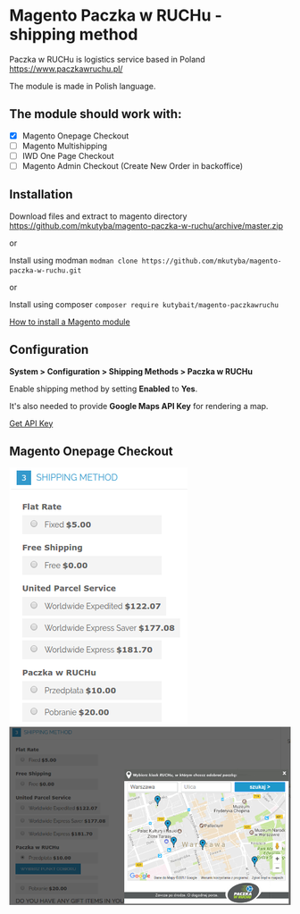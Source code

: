 # Magento Paczka w RUCHu - shipping method
Paczka w RUCHu is logistics service based in Poland https://www.paczkawruchu.pl/

The module is made in Polish language.

## The module should work with:
- [x] Magento Onepage Checkout
- [ ] Magento Multishipping
- [ ] IWD One Page Checkout
- [ ] Magento Admin Checkout (Create New Order in backoffice)

## Installation
Download files and extract to magento directory https://github.com/mkutyba/magento-paczka-w-ruchu/archive/master.zip

or

Install using modman ```modman clone https://github.com/mkutyba/magento-paczka-w-ruchu.git```

or

Install using composer ```composer require kutybait/magento-paczkawruchu```

[How to install a Magento module](http://fbrnc.net/blog/2014/11/how-to-install-a-magento-module)

## Configuration

**System > Configuration > Shipping Methods > Paczka w RUCHu**

Enable shipping method by setting **Enabled** to **Yes**.

It's also needed to provide **Google Maps API Key** for rendering a map.

[Get API Key](https://developers.google.com/maps/documentation/javascript/get-api-key)

## Magento Onepage Checkout

![Onepage Checkout](/docs/osc.png?raw=true)
![Onepage Checkout popup](/docs/osc-popup.png?raw=true)
